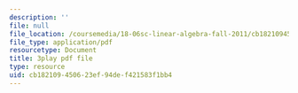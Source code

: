 ```yaml
---
description: ''
file: null
file_location: /coursemedia/18-06sc-linear-algebra-fall-2011/cb182109450623ef94def421583f1bb4_Y_Ac6KiQ1t0.pdf
file_type: application/pdf
resourcetype: Document
title: 3play pdf file
type: resource
uid: cb182109-4506-23ef-94de-f421583f1bb4
---
```

